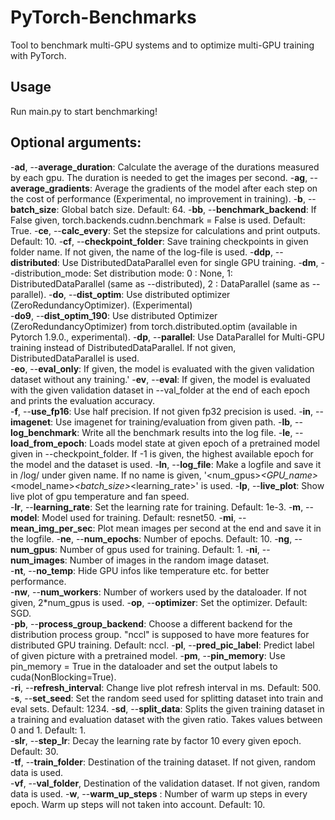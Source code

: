 # PyTorch-Benchmarks

Tool to benchmark multi-GPU systems and to optimize multi-GPU training with PyTorch.  
  
## Usage

Run main.py to start benchmarking!

## Optional arguments:

  -**ad**,  --**average_duration**: Calculate the average of the durations measured by each gpu. The duration is needed to get the images per second. 
  -**ag**,  --**average_gradients**: Average the gradients of the model after each step on the cost of performance (Experimental, no improvement in training).
  -**b**,   --**batch_size**: Global batch size. Default: 64.
  -**bb**,  --**benchmark_backend**: If False given, torch.backends.cudnn.benchmark = False is used. Default: True. 
  -**ce**,  --**calc_every**: Set the stepsize for calculations and print outputs. Default: 10. 
  -**cf**,  --**checkpoint_folder**: Save training checkpoints in given folder name. If not given, the name of the log-file is used.
  -**ddp**, --**distributed**: Use DistributedDataParallel even for single GPU training.
  -**dm**,  --distribution_mode: Set distribution mode: 0 : None, 1: DistributedDataParallel (same as --distributed), 2 : DataParallel (same as --parallel). 
  -**do**,  --**dist_optim**: Use distributed optimizer (ZeroRedundancyOptimizer). (Experimental)  
  -**do9**, --**dist_optim_190**: Use distributed Optimizer (ZeroRedundancyOptimizer) from torch.distributed.optim (available in Pytorch 1.9.0., experimental).
  -**dp**,  --**parallel**: Use DataParallel for Multi-GPU training instead of DistributedDataParallel. If not given, DistributedDataParallel is used.  
  -**eo**,  --**eval_only**: If given, the model is evaluated with the given validation dataset without any training.'
  -**ev**,  --**eval**: If given, the model is evaluated with the given validation dataset in --val_folder at the end of each epoch and prints the evaluation accuracy.  
  -**f**,   --**use_fp16**: Use half precision. If not given fp32 precision is used.
  -**in**,  --**imagenet**: Use imagenet for training/evaluation from given path. 
  -**lb**,  --**log_benchmark**: Write all the benchmark results into the log file.
  -**le**,  --**load_from_epoch**: Loads model state at given epoch of a pretrained model given in --checkpoint_folder. If -1 is given, the highest available epoch for the model and the dataset is used.
  -**ln**,  --**log_file**: Make a logfile and save it in /log/ under given name. If no name is given, '<num_gpus>_<GPU_name>_<model_name>_<batch_size>_<learning_rate>' is used.
  -**lp**,  --**live_plot**: Show live plot of gpu temperature and fan speed.  
  -**lr**,  --**learning_rate**: Set the learning rate for training. Default: 1e-3. 
  -**m**,   --**model**: Model used for training. Default: resnet50. 
  -**mi**,  --**mean_img_per_sec**: Plot mean images per second at the end and save it in the logfile. 
  -**ne**,  --**num_epochs**: Number of epochs. Default: 10.
  -**ng**,  --**num_gpus**: Number of gpus used for training. Default: 1.
  -**ni**,  --**num_images**: Number of images in the random image dataset.  
  -**nt**,  --**no_temp**: Hide GPU infos like temperature etc. for better performance.  
  -**nw**,  --**num_workers**: Number of workers used by the dataloader. If not given, 2*num_gpus is used.
  -**op**,  --**optimizer**: Set the optimizer. Default: SGD.  
  -**pb**,  --**process_group_backend**: Choose a different backend for the distribution process group. "nccl" is supposed to have more features for distributed GPU training. Default: nccl. 
  -**pl**,  --**pred_pic_label**: Predict label of given picture with a pretrained model. 
  -**pm**,  --**pin_memory**: Use pin_memory = True in the dataloader and set the output labels to cuda(NonBlocking=True).  
  -**ri**,  --**refresh_interval**: Change live plot refresh interval in ms. Default: 500.  
  -**s**,   --**set_seed**: Set the random seed used for splitting dataset into train and eval sets. Default: 1234. 
  -**sd**,  --**split_data**: Splits the given training dataset in a training and evaluation dataset with the given ratio. Takes values between 0 and 1. Default: 1.  
  -**slr**, --**step_lr**: Decay the learning rate by factor 10 every given epoch. Default: 30.  
  -**tf**,  --**train_folder**: Destination of the training dataset. If not given, random data is used.  
  -**vf**,  --**val_folder**, Destination of the validation dataset. If not given, random data is used.
  -**w**,   --**warm_up_steps** : Number of warm up steps in every epoch. Warm up steps will not taken into account. Default: 10.